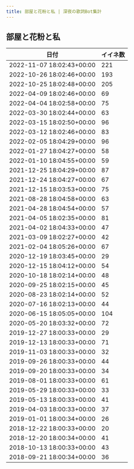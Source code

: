 ```yaml
---
title: 部屋と花粉と私 | 深夜の歌詞Bot集計
---
```

## 部屋と花粉と私

|日付|イイネ数|
|-|-|
|2022-11-07 18:02:43+00:00|221|
|2022-10-26 18:02:46+00:00|193|
|2022-10-25 18:02:48+00:00|205|
|2022-04-09 18:02:46+00:00|69|
|2022-04-04 18:02:58+00:00|75|
|2022-03-30 18:02:44+00:00|63|
|2022-03-15 18:02:50+00:00|96|
|2022-03-12 18:02:46+00:00|83|
|2022-02-05 18:04:29+00:00|96|
|2022-01-27 18:04:27+00:00|58|
|2022-01-10 18:04:55+00:00|59|
|2021-12-25 18:04:29+00:00|87|
|2021-12-24 18:04:27+00:00|67|
|2021-12-15 18:03:53+00:00|75|
|2021-08-28 18:04:58+00:00|63|
|2021-04-28 18:04:54+00:00|57|
|2021-04-05 18:02:35+00:00|81|
|2021-04-02 18:04:33+00:00|47|
|2021-03-09 18:02:27+00:00|42|
|2021-02-04 18:05:26+00:00|67|
|2020-12-19 18:03:45+00:00|29|
|2020-12-15 18:04:12+00:00|54|
|2020-10-18 18:02:14+00:00|48|
|2020-09-25 18:02:15+00:00|45|
|2020-08-23 18:02:14+00:00|52|
|2020-07-16 18:02:13+00:00|44|
|2020-06-15 18:05:05+00:00|104|
|2020-05-20 18:03:32+00:00|72|
|2019-12-27 18:00:33+00:00|29|
|2019-12-13 18:00:33+00:00|71|
|2019-11-03 18:00:33+00:00|32|
|2019-09-26 18:00:33+00:00|44|
|2019-09-20 18:00:33+00:00|34|
|2019-08-01 18:00:33+00:00|61|
|2019-05-29 18:00:33+00:00|33|
|2019-05-13 18:00:33+00:00|41|
|2019-04-03 18:00:33+00:00|37|
|2019-01-01 18:00:34+00:00|26|
|2018-12-22 18:00:33+00:00|20|
|2018-12-20 18:00:34+00:00|41|
|2018-10-13 18:00:33+00:00|43|
|2018-09-21 18:00:34+00:00|36|
